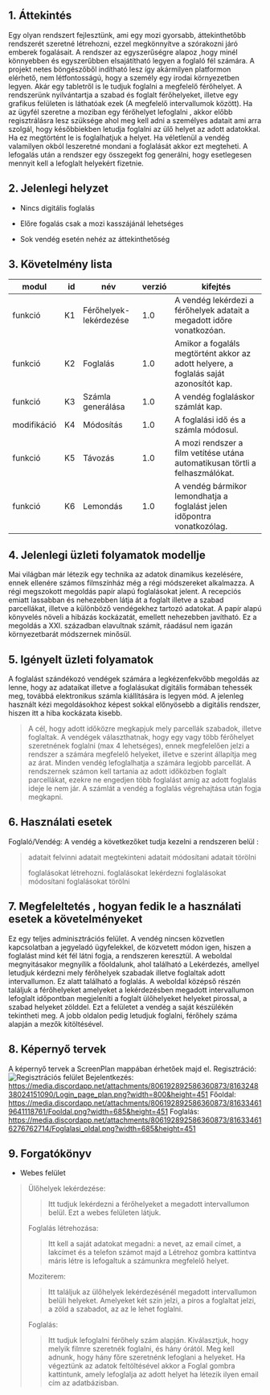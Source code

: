 ## 1. Áttekintés
Egy olyan  rendszert fejlesztünk, ami egy mozi gyorsabb, áttekinthetőbb rendszerét szeretné létrehozni, ezzel megkönnyítve a szórakozni járó emberek fogalásait. A rendszer az egyszerűségre alapoz ,hogy minél könnyebben és egyszerűbben elsajátítható legyen a foglaló fél számára. A projekt netes böngészőből indítható lesz így akármilyen platformon elérhető, nem létfontosságú, hogy a személy egy irodai környezetben legyen. Akár egy tabletről is le tudjuk foglalni a megfelelő férőhelyet. A rendszerünk nyilvántartja a szabad és foglalt férőhelyeket, illetve egy grafikus felületen is láthatóak ezek (A megfelelő intervallumok között). Ha az ügyfél szeretne a moziban egy férőhelyet lefoglalni , akkor előbb regisztrálásra lesz szüksége ahol meg kell adni a személyes adatait ami arra szolgál, hogy későbbiekben letudja foglalni az ülő helyet az adott adatokkal. Ha ez megtörtént le is foglalhatjuk a helyet. Ha véletlenül a vendég valamilyen okból leszeretné mondani a foglalását akkor ezt megteheti. A lefogalás után a rendszer egy összegekt fog generálni, hogy esetlegesen mennyit kell a lefoglalt helyekért fizetnie.

## 2. Jelenlegi helyzet

 - Nincs digitális foglalás

 - Előre fogalás csak a mozi kasszájánál lehetséges

 - Sok vendég esetén nehéz az áttekinthetőség

## 3. Követelmény lista
| modul| id | név | verzió | kifejtés | 
| --- | ---: | --- | --- | --- |
| funkció| K1 | Férőhelyek-lekérdezése |1.0| A vendég lekérdezi a férőhelyek adatait a megadott időre vonatkozóan. |
| funkció| K2| Foglalás |1.0| Amikor a fogaláls megtörtént akkor az adott helyere, a foglalás saját azonosítót kap.|
| funkció| K3| Számla generálása |1.0| A vendég foglaláskor számlát kap.| 
| modifikáció | K4| Módosítás |1.0| A foglalási idő és a számla módosul. |
| funkció| K5| Távozás |1.0| A mozi rendszer a film vetítése utána automatikusan törtli a felhaszmálókat. |
| funkció| K6| Lemondás|1.0| A vendég bármikor lemondhatja a foglalást jelen időpontra vonatkozólag. |

## 4. Jelenlegi üzleti folyamatok modellje
Mai világban már létezik egy technika az adatok dinamikus kezelésére, ennek ellenére számos filmszínház még a régi módszereket alkalmazza. A régi megszokott megoldás papír alapú foglalásokat jelent. A recepciós emiatt lassabban és nehezebben látja át a foglalt illetve a szabad parcellákat, illetve a különböző vendégekhez tartozó adatokat. A papír alapú könyvelés növeli a hibázás kockázatát, emellett nehezebben javítható. Ez a megoldás a XXI. században elavultnak számít, ráadásul nem igazán környezetbarát módszernek minősül. 
 
## 5. Igényelt üzleti folyamatok
A foglalást szándékozó vendégek számára a legkézenfekvőbb megoldás az lenne, hogy az adataikat illetve a foglalásukat digitális formában tehessék meg, továbbá elektronikus számla kiállítására is legyen mód. A jelenleg használt kézi megoldásokhoz képest sokkal előnyösebb a digitális rendszer, hiszen itt a hiba kockázata kisebb.
   
> A cél, hogy adott időközre megkapjuk mely parcellák szabadok, illetve foglaltak.
> A vendégek választhatnak, hogy egy vagy több férőhelyet szeretnének foglalni (max 4 lehetséges), ennek megfelelően jelzi a rendszer a számára megfelelő helyeket, illetve e szerint állapítja meg az árat.
> Minden vendég lefoglalhatja a számára legjobb parcellát.
> A rendszernek számon kell tartania az adott időközben foglalt parcellákat, ezekre ne engedjen több foglalást amíg az adott foglalás ideje le nem jár.
> A számlát a vendég a foglalás végrehajtása után fogja megkapni.

## 6. Használati esetek
Foglaló/Vendég: 
A vendég a következőket tudja kezelni a rendszeren belül :
>adatait felvinni
>adatait megtekinteni
>adatait módosítani
>adatait törölni
>
>foglalásokat létrehozni.
>foglalásokat lekérdezni
>foglalásokat módosítani
>foglalásokat törölni

## 7. Megfeleltetés , hogyan fedik le a használati esetek a követelményeket
 Ez egy teljes adminisztrációs felület. A vendég nincsen közvetlen kapcsolatban a jegyeladó ügyfelekkel, de közvetett módon igen, hiszen a foglalást mind két fél látni fogja, a rendszeren keresztül. A weboldal megnyitásakor megnyílik a főoldalunk, ahol található a Lekérdezés, amellyel letudjuk kérdezni mely férőhelyek szabadak illetve foglaltak adott intervallumon. Ez alatt található a foglalás. A weboldal középső részén találjuk a férőhelyeket amelyeket a lekérdezésben megadott intervallumon lefoglalt időpontban megjeleníti a foglalt ülőhelyeket helyeket pirossal, a szabad helyeket zölddel. Ezt a felületet a vendég a saját készülékén tekintheti meg. A jobb oldalon pedig letudjuk foglalni, férőhely száma alapján a mezők kitöltésével.
 
## 8. Képernyő tervek
A képernyő tervek a ScreenPlan mappában érhetőek majd el.
Regisztráció:
![Regisztrációs felület](https://media.discordapp.net/attachments/806192892586360873/816324840872476762/registration.png)
Bejelentkezés:
https://media.discordapp.net/attachments/806192892586360873/816324838024151090/Login_page_plan.png?width=800&height=451
Főoldal:
https://media.discordapp.net/attachments/806192892586360873/816334619641118761/Fooldal.png?width=685&height=451
Foglalás:
https://media.discordapp.net/attachments/806192892586360873/816334616276762714/Foglalasi_oldal.png?width=685&height=451
## 9. Forgatókönyv
 - Webes felület
 >Ülőhelyek lekérdezése:
 >>Itt tudjuk lekérdezni a férőhelyeket a megadott intervallumon belül. Ezt a webes felületen látjuk.
 >
 >Foglalás létrehozása:
 >> Itt kell a saját adatokat megadni: a nevet, az email címet, a lakcímet és a telefon számot majd a  Létrehoz gombra kattintva máris létre is lefogaltuk a számunkra megfelelő helyet.
>
>Moziterem:
>>Itt találjuk az ülőhelyek lekérdezésénél megadott intervallumon belüli helyeket. Amelyeket két szín jelzi, a piros a foglaltat jelzi, a zöld a szabadot, az az le lehet foglalni.
>
>Foglalás:
>>Itt tudjuk lefoglalni férőhely szám alapján. Kiválasztjuk, hogy melyik filmre szeretnék foglalni, és hány órától. Meg kell adnunk, hogy hány főre szeretnénk lefoglani a helyeket. Ha végeztünk az adatok feltöltésével akkor a Foglal gombra kattintunk, amely lefoglalja az adott helyet ha létezik ilyen email cím az adatbázisban.